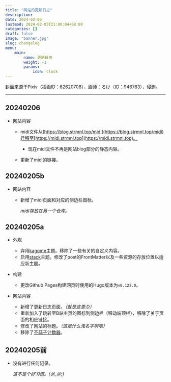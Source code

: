 ```yaml
---
title: "网站的更新日志"
description:
date: 2024-02-05
lastmod: 2024-02-05T21:00:04+08:00
categories: []
draft: false
image: "banner.jpg"
slug: changelog
menu:
    main: 
        name: 更新日志
        weight: -1
        params:
            icon: clock
---
```


封面来源于Pixiv（插画ID：62620708），画师：ろけ（ID：946783），侵删。
***


## 20240206

- 网站内容

    - midi文件从[https://blog.strmnl.top/midi](https://blog.strmnl.top/midi)迁移至[https://midi.strmnl.top](https://midi.strmnl.top)。

        - 现在midi文件不再是网站blog部分的静态内容。

    - 更新了midi的链接。


## 20240205b
- 网站内容

    - 新增了midi页面和对应的侧边栏图标。

        *midi存放在另一个仓库。*


## 20240205a
- 外观
    - 弃用[kagome](https://github.com/miiiku/hugo-theme-kagome)主题。移除了一些有关的自定义内容。
    - 启用[stack](https://github.com/CaiJimmy/hugo-theme-stack)主题。修改了post的FrontMatter以及一些资源的存放位置以适应新主题。

- 构建
    - 更改Github Pages构建网页时使用的Hugo版本为`v0.122.0`。

- 网站内容
    - 新增了更新日志页面。*（就是这里:D）*
    - 重新加入了跳转至B站主页的图标到侧边栏（移动端顶栏），移除了关于页面的相应链接。
    - 修改了网站的标题。*（这是什么鬼名字啊喂）*
    - 移除了[不蒜子计数器](https://busuanzi.ibruce.info/)。

## 20240205前

- 没有进行任何记录。

    *这不是个好习惯。(＠_＠;)*